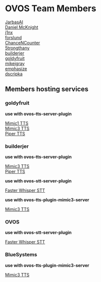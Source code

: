 # OVOS Team Members

[JarbasAI](https://github.com/JarbasAl)  
[Daniel McKnight](https://github.com/NeonDaniel)  
[j1nx](https://github.com/j1nx)  
[forslund](https://github.com/forslund)  
[ChanceNCounter](https://github.com/ChanceNCounter)  
[5trongthany](https://github.com/5trongthany)  
[builderjer](https://github.com/builderjer)  
[goldyfruit](https://github.com/goldyfruit)  
[mikejgray](https://github.com/mikejgray)  
[emphasize](https://github.com/emphasize)  
[dscripka](https://github.com/dscripka)

## Members hosting services

### goldyfruit

**use with ovos-tts-server-plugin**

[Mimic1 TTS](https://tts.smartgic.io/mimic/status)  
[Mimic3 TTS](https://tts.smartgic.io/mimic3/status)  
[Piper TTS](https://tts.smartgic.io/piper/status)  

### builderjer

**use with ovos-tts-server-plugin**

[Mimic3 TTS](https://mimic3.ziggyai.online/status)  
[Piper TTS](https://pipertts.ziggyai.conline/status)

**use with ovos-stt-server-plugin**

[Faster Whisper STT](https://fasterwhisper.ziggyai.online/status)

**use with ovos-tts-plugin-mimic3-server**

[Mimic3 TTS](https://mimic3sample.ziggyai.online/api/healthcheck)

### OVOS

**use with ovos-stt-server-plugin**

[Faster Whisper STT](https://stt.openvoiceos.org/status)

### BlueSystems

**use with ovos-tts-plugin-mimic3-server**

[Mimic3 TTS](http://mycroft.blue-systems.com:59125/api/healthcheck)
